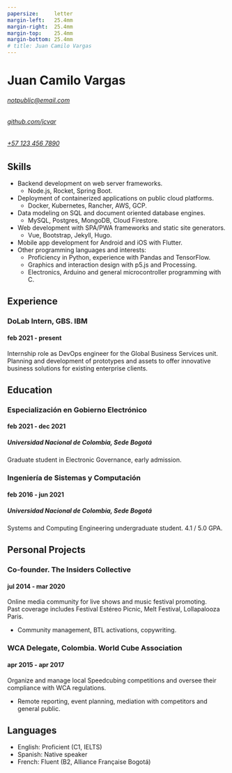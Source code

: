 ```yaml
---
papersize:     letter
margin-left:   25.4mm
margin-right:  25.4mm
margin-top:    25.4mm
margin-bottom: 25.4mm
# title: Juan Camilo Vargas
---
```

# Juan Camilo Vargas

###### [notpublic@email.com][email]
###### [github.com/jcvar][github]
###### [+57 123 456 7890][tel]

## Skills

- Backend development on web server frameworks.
  - Node.js, Rocket, Spring Boot.
- Deployment of containerized applications on public cloud platforms.
  - Docker, Kubernetes, Rancher, AWS, GCP.
- Data modeling on SQL and document oriented database engines.
  - MySQL, Postgres, MongoDB, Cloud Firestore.
- Web development with SPA/PWA frameworks and static site generators.
  - Vue, Bootstrap, Jekyll, Hugo.
- Mobile app development for Android and iOS with Flutter.
- Other programming languages and interests:
  - Proficiency in Python, experience with Pandas and TensorFlow.
  - Graphics and interaction design with p5.js and Processing.
  - Electronics, Arduino and general microcontroller programming with C.

## Experience

### DoLab Intern, GBS. IBM
#### feb 2021 - present
Internship role as DevOps engineer for the Global Business Services unit.
Planning and development of prototypes and assets to offer innovative business
solutions for existing enterprise clients.

## Education

### Especialización en Gobierno Electrónico
#### feb 2021 - dec 2021
##### Universidad Nacional de Colombia, Sede Bogotá
Graduate student in Electronic Governance, early admission.

### Ingeniería de Sistemas y Computación
#### feb 2016 - jun 2021
##### Universidad Nacional de Colombia, Sede Bogotá
Systems and Computing Engineering undergraduate student. 4.1 / 5.0 GPA.

## Personal Projects

### Co-founder. The Insiders Collective
#### jul 2014 - mar 2020
Online media community for live shows and music festival promoting.\
Past coverage includes Festival Estéreo Picnic, Melt Festival, Lollapalooza Paris.

- Community management, BTL activations, copywriting.

### WCA Delegate, Colombia. World Cube Association
#### apr 2015 - apr 2017
Organize and manage local Speedcubing competitions and oversee their
compliance with WCA regulations.

- Remote reporting, event planning, mediation with competitors and general public.

<!---
## Programming Projects

### [GraderUN][graderun]
#### jul - dec 2020
Microservices based application for school management (university coursework).
Developed part of the web frontend with Vue, part of its GraphQL
API gateway and built one of its underlying microservices in Rust.

### BitBillet
#### sep - oct 2018
Custom built ticketing solution.
Developed a Node.js application to manage ticket check-in for a 150+ attendee concert.
-->
## Languages

- English: Proficient (C1, IELTS)
- Spanish: Native speaker
- French: Fluent (B2, Alliance Française Bogotá)

<!--- Links -->
[email]: mailto:notpublic@email.com
[github]: https://github.com/jcvar
[tel]: tel:+571234567890
[graderun]: https://github.com/graderun "GraderUN on GitHub"
